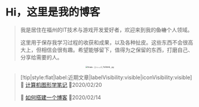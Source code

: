 # Hi，这里是我的博客

> 我是居住在福州的IT技术与游戏开发爱好者，欢迎来到我的~~鱼塘~~个人领域。
>
> 这里用于保存我学习过程的收获和成果，以及各种扯皮。这些东西不会很高大上，但相信会很有趣。希望能够留下，值得为之保留的东西，打磨自己、分享给需要的人。

<div align=center>
  <img src="https://i.loli.net/2020/02/12/sUFdWlSOwu4kqaC.jpg" alt="Hinaka - ストレッチ_75618846_ .jpg" style="zoom:30%;" />
</div>

> [!tip|style:flat|label:近期文章|labelVisibility:visible|iconVisibility:visible]
>📃 [计算机图形学笔记](/zh-cn/计算机图形学/概述.md) 📅2020/02/20
> 
>📃 [如何搭建一个博客](/zh-cn/tech/如何搭建一个博客.md) 📅2020/02/14